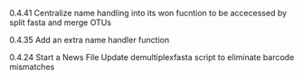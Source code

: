 0.4.41
Centralize name handling into its won fucntion to be accecessed by split fasta and merge OTUs

0.4.35
Add an extra name handler function

0.4.24
Start a News File
Update demultiplexfasta script to eliminate barcode mismatches
